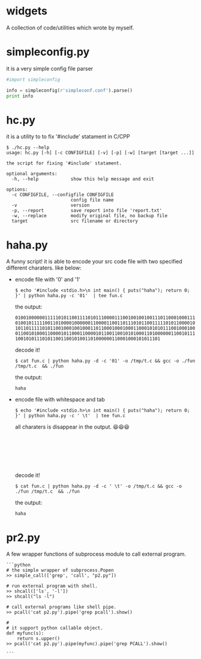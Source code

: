 widgets
=======

A collection of code/utilities which wrote by myself.

# simpleconfig.py 
it is a very simple config file parser

```python
#import simpleconfig

info = simpleconfig(r'simpleconf.conf').parse()
print info
```

# hc.py
it is a utility to to fix '#include' statament in C/CPP

```shell
$ ./hc.py --help
usage: hc.py [-h] [-c CONFIGFILE] [-v] [-p] [-w] [target [target ...]]

the script for fixing '#include' statament.

optional arguments:
  -h, --help            show this help message and exit

options:
  -c CONFIGFILE, --configfile CONFIGFILE
                        config file name
  -v                    version
  -p, --report          save report into file 'report.txt'
  -w, --replace         modify original file, no backup file
  target                src filename or directory
```
    
# haha.py
A funny script! it is able to encode your src code file with two specified 
different charaters. like below:

- encode file with '0' and '1'
    ``` shell
    $ echo '#include <stdio.h>\n int main() { puts("haha"); return 0; }' | python haha.py -c '01'  | tee fun.c
    ```
    the output:
    ```
    01001000000111110101100111101011100001110010010010011101100010001110010101000100
    01001011111001101000010000001100001100110111010110011111010110000100110000011100
    10110111110101100100010010001101100010001000110001010101110010001001010101000100
    01100101000110000101100011000010110011001010100011010000001100101110011100010011
    100101011101011001100101001101000000110001000101011101
    ```

    decode it! 
    ```
    $ cat fun.c | python haha.py -d -c '01' -o /tmp/t.c && gcc -o ./fun /tmp/t.c  && ./fun
    ```
    the output:
    ```
    haha
    ```
- encode file with whitespace and tab
    ``` shell
    $ echo '#include <stdio.h>\n int main() { puts("haha"); return 0; }' | python haha.py -c ' \t'  | tee fun.c
    ```
    all charaters is disappear in the output. :laughing::laughing::laughing:
    ```
                                                                                                                                                          


                                                                                                                                                          
                                                                                                                                                          
                                                                                                                                                          

    ```

    decode it! 
    ```
    $ cat fun.c | python haha.py -d -c ' \t' -o /tmp/t.c && gcc -o ./fun /tmp/t.c  && ./fun
    ```
    the output:
    ```
    haha
    ```


# pr2.py
A few wrapper functions of subprocess module to call external program.

    ```python
    # the simple wrapper of subprocess.Popen
    >> simple_call(['grep', 'call', "p2.py"])

    # run external program with shell.
    >> shcall(['ls', '-l'])
    >> shcall("ls -l")
   
    # call external programs like shell pipe.
    >> pcall('cat p2.py').pipe('grep pcall').show()

    #
    # it support python callable object.
    def myfunc(s):
        return s.upper()
    >> pcall('cat p2.py').pipe(myfunc).pipe('grep PCALL').show()

    ```
    
